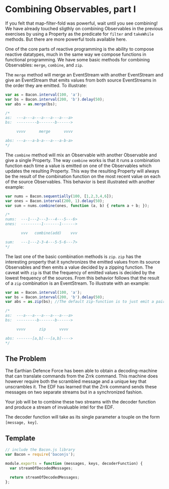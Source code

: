 # Combining Observables, part I

If you felt that map-filter-fold was powerful, wait until you see combining!
We have already touched sligthly on combining Observables in the previous
exercises by using a Property as the predicate for `filter` and `takeWhile`
methods. But there are more powerful tools available here.

One of the core parts of reactive programming is the ability to compose
reactive datatypes, much in the same way we compose functions in functional
programming. We have some basic methods for combining Observables: `merge`,
`combine`, and `zip`.

The `merge` method will merge an EventStream with another EventStream and give
an EventStream that emits values from both source EventStreams in the order
they are emitted. To illustrate:

```js
var as = Bacon.interval(100, 'a');
var bs = Bacon.interval(200, 'b').delay(50);
var abs = as.merge(bs);

/*
as:  ---a---a---a---a---a---a>
bs:  ---------b-------b------>

     vvvv      merge      vvvv

abs: ---a---a-b-a---a---a-b-a>
*/
```

The `combine` method will mix an Observable with another Observable and give a
single Property. The way `combine` works is that it runs a combination
function each time a value is emitted on one of the Observables which updates
the resulting Property. This way the resulting Property will always be the
result of the combination function on the most recent value on each of the
source Observables. This behavior is best illustrated with another example:

```js
var nums = Bacon.sequentially(100, [1,2,3,4,6]);
var ones = Bacon.interval(200, 1).delay(50);
var sum = nums.combine(ones, function (a, b) { return a + b; });

/*
nums:  ---1---2---3---4---5---6>
ones:  ---------1-------1------>

       vvv   combine(add)    vvv

sum:   ---1---2-3-4---5-5-6---7>
*/
```

The last one of the basic combination methods is `zip`. `zip` has the
interesting property that it synchronizes the emitted values from its source
Observables and then emits a value decided by a zipping function. The caveat
with `zip` is that the frequency of emitted values is decided by the lowest
frequency of the sources. From this behavior follows that the result of a
`zip` combination is an EventStream. To illustrate with an example:

```js
var as = Bacon.interval(100, 'a');
var bs = Bacon.interval(200, 'b').delay(50);
var abs = as.zip(bs); //The default zip-function is to just emit a pair [a,b]

/*
as:  ---a---a---a---a---a---a>
bs:  ---------b-------b------>

     vvvv      zip      vvvv

abs: -------[a,b]---[a,b]---->
*/
```

## The Problem

The Earthian Defence Force has been able to obtain a decoding-machine that can
translate commands from the Zrrk command. This machine does however require
both the scrambled message and a unique key that unscrambles it. The EDF has
learned that the Zrrk command sends these messages on two separate streams but
in a synchronized fashion.

Your job will be to combine these two streams with the decoder function and
produce a stream of invaluable intel for the EDF.

The decoder function will take as its single parameter a touple on the form
`[message, key]`.

## Template

```js
// include the Bacon.js library
var Bacon = require('baconjs');

module.exports = function (messages, keys, decoderFunction) {
  var streamOfDecodedMessages;

  return streamOfDecodedMessages;
};
```
